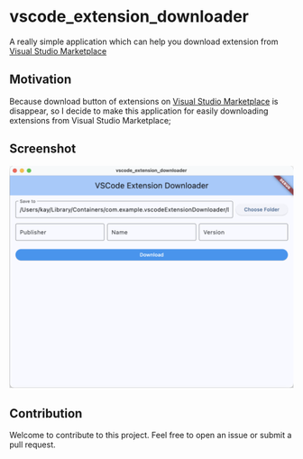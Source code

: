 # vscode_extension_downloader

A really simple application which can help you download extension from [Visual Studio Marketplace](https://marketplace.visualstudio.com/)

## Motivation

Because download button of extensions on [Visual Studio Marketplace](https://marketplace.visualstudio.com/) is disappear, so I decide to make this application for easily downloading extensions from Visual Studio Marketplace;

## Screenshot
![Screenshot](./screenshot.png)

## Contribution
Welcome to contribute to this project. Feel free to open an issue or submit a pull request.
